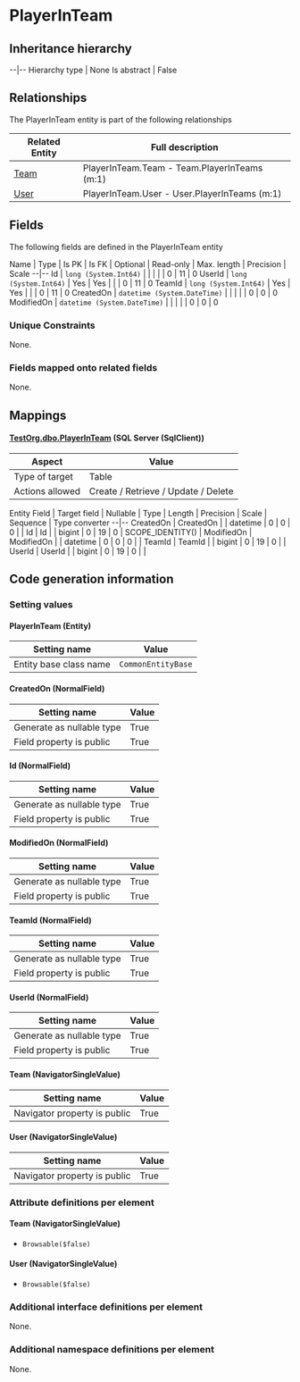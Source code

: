 ﻿PlayerInTeam
================

## Inheritance hierarchy

--|--
Hierarchy type | None
Is abstract | False

## Relationships

The PlayerInTeam entity is part of the following relationships 

Related Entity | Full description 
--|--
[Team](../../_DefaultGroup/Entities/Team.htm) | PlayerInTeam.Team - Team.PlayerInTeams (m:1) 
[User](../../_DefaultGroup/Entities/User.htm) | PlayerInTeam.User - User.PlayerInTeams (m:1) 

## Fields

The following fields are defined in the PlayerInTeam entity 

Name | Type | Is PK | Is FK | Optional | Read-only | Max. length | Precision | Scale
--|--
Id | `long (System.Int64)` |   |  |  |  | 0 | 11 | 0
UserId | `long (System.Int64)` |  Yes | Yes |  |  | 0 | 11 | 0
TeamId | `long (System.Int64)` |  Yes | Yes |  |  | 0 | 11 | 0
CreatedOn | `datetime (System.DateTime)` |   |  |  |  | 0 | 0 | 0
ModifiedOn | `datetime (System.DateTime)` |   |  |  |  | 0 | 0 | 0

### Unique Constraints
None.

### Fields mapped onto related fields
None.

## Mappings

#### [TestOrg.dbo.PlayerInTeam](../../../SQL_Server_SqlClient/TestOrg/dbo/PlayerInTeam.htm) (SQL Server (SqlClient))

Aspect | Value
--|--
Type of target | Table
Actions allowed | Create / Retrieve / Update / Delete

Entity Field | Target field | Nullable | Type | Length | Precision | Scale | Sequence | Type converter
--|--
CreatedOn | CreatedOn |  | datetime | 0 | 0 | 0 |  | 
Id | Id |  | bigint | 0 | 19 | 0 | SCOPE_IDENTITY() | 
ModifiedOn | ModifiedOn |  | datetime | 0 | 0 | 0 |  | 
TeamId | TeamId |  | bigint | 0 | 19 | 0 |  | 
UserId | UserId |  | bigint | 0 | 19 | 0 |  | 

## Code generation information

### Setting values
#### PlayerInTeam (Entity)
Setting name | Value
--|--
Entity base class name | `CommonEntityBase`

#### CreatedOn (NormalField)
Setting name | Value
--|--
Generate as nullable type | True
Field property is public | True

#### Id (NormalField)
Setting name | Value
--|--
Generate as nullable type | True
Field property is public | True

#### ModifiedOn (NormalField)
Setting name | Value
--|--
Generate as nullable type | True
Field property is public | True

#### TeamId (NormalField)
Setting name | Value
--|--
Generate as nullable type | True
Field property is public | True

#### UserId (NormalField)
Setting name | Value
--|--
Generate as nullable type | True
Field property is public | True

#### Team (NavigatorSingleValue)
Setting name | Value
--|--
Navigator property is public | True

#### User (NavigatorSingleValue)
Setting name | Value
--|--
Navigator property is public | True

### Attribute definitions per element

#### Team (NavigatorSingleValue)

* `Browsable($false)`

#### User (NavigatorSingleValue)

* `Browsable($false)`


### Additional interface definitions per element

None.

### Additional namespace definitions per element

None.
